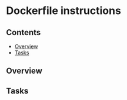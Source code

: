 # Dockerfile instructions

<!--TOC_START-->
## Contents
- [Overview](#overview)
- [Tasks](#tasks)

<!--TOC_END-->
## Overview

## Tasks
